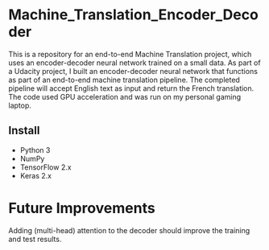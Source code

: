 # Machine_Translation_Encoder_Decoder
This is a repository for an end-to-end Machine Translation project, which uses an encoder-decoder neural network trained on a small data. As part of a Udacity project, 
I built an encoder-decoder neural network that functions as part of an end-to-end machine translation pipeline. The completed pipeline will accept English text as input 
and return the French translation. The code used GPU acceleration and was run on my personal gaming laptop.

## Install
- Python 3
- NumPy
- TensorFlow 2.x
- Keras 2.x

# Future Improvements

Adding (multi-head) attention to the decoder should improve the training and test results.
